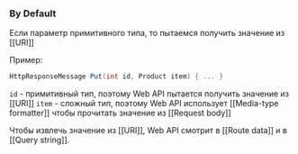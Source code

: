 ### By Default
Если параметр примитивного типа, то пытаемся получить значение из [[URI]]

Пример:
```csharp
HttpResponseMessage Put(int id, Product item) { ... }
```

`id` - примитивный тип, поэтому Web API пытается получить значение из [[URI]]
`item` - сложный тип, поэтому Web API использует [[Media-type formatter]] чтобы прочитать значение из [[Request body]]

Чтобы извлечь значение из [[URI]], Web API смотрит в [[Route data]] и в [[Query string]]. 
